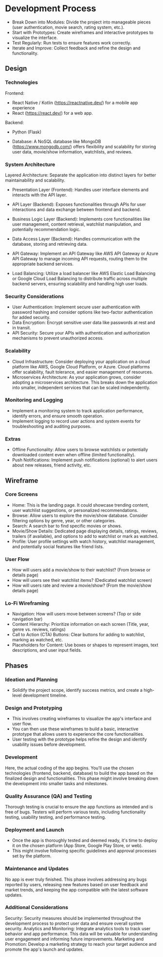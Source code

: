 # Development Process

- Break Down into Modules: Divide the project into manageable pieces (user authentication, movie search, rating system, etc.).
- Start with Prototypes: Create wireframes and interactive prototypes to visualize the interface.
- Test Regularly: Run tests to ensure features work correctly.
- Iterate and Improve: Collect feedback and refine the design and functionality.

## Design

### Technologies

Frontend:

- React Native / Kotlin (<https://reactnative.dev/>) for a mobile app experience
- React (<https://react.dev/>) for a web app.

Backend:

- Python (Flask)

- Database: A NoSQL database like MongoDB (<https://www.mongodb.com/>) offers flexibility and scalability for storing user data, movie/show information, watchlists, and reviews.

### System Architecture

Layered Architecture: Separate the application into distinct layers for better maintainability and scalability.

- Presentation Layer (Frontend): Handles user interface elements and interacts with the API layer.
- API Layer (Backend): Exposes functionalities through APIs for user interactions and data exchange between frontend and backend.
- Business Logic Layer (Backend): Implements core functionalities like user management, content retrieval, watchlist manipulation, and potentially recommendation logic.
- Data Access Layer (Backend): Handles communication with the database, storing and retrieving data.
- API Gateway: Implement an API Gateway like AWS API Gateway or Azure API Gateway to manage incoming API requests, routing them to the appropriate backend services.

- Load Balancing: Utilize a load balancer like AWS Elastic Load Balancing or Google Cloud Load Balancing to distribute traffic across multiple backend servers, ensuring scalability and handling high user loads.

### Security Considerations

- User Authentication: Implement secure user authentication with password hashing and consider options like two-factor authentication for added security.
- Data Encryption: Encrypt sensitive user data like passwords at rest and in transit.
- API Security: Secure your APIs with authentication and authorization mechanisms to prevent unauthorized access.

### Scalability

- Cloud Infrastructure: Consider deploying your application on a cloud platform like AWS, Google Cloud Platform, or Azure. Cloud platforms offer scalability, fault tolerance, and easier management of resources.
- Microservices Architecture: As your application grows, consider adopting a microservices architecture. This breaks down the application into smaller, independent services that can be scaled independently.

### Monitoring and Logging

- Implement a monitoring system to track application performance, identify errors, and ensure smooth operation.
- Implement logging to record user actions and system events for troubleshooting and auditing purposes.

### Extras

- Offline Functionality: Allow users to browse watchlists or potentially downloaded content even when offline (limited functionality).
- Push Notifications: Implement push notifications (optional) to alert users about new releases, friend activity, etc.

## Wireframe

### Core Screens

- Home: This is the landing page. It could showcase trending content, user watchlist suggestions, or personalized recommendations.
- Browse: Allow users to explore the movie/show database. Consider filtering options by genre, year, or other categories.
- Search: A search bar to find specific movies or shows.
- Movie/Show Details: Dedicated page displaying details, ratings, reviews, trailers (if available), and options to add to watchlist or mark as watched.
- Profile: User profile settings with watch history, watchlist management, and potentially social features like friend lists.

### User Flow

- How will users add a movie/show to their watchlist? (From browse or details page)
- How will users see their watchlist items? (Dedicated watchlist screen)
- How will users rate and review a movie/show? (From the movie/show details page)

### Lo-Fi Wireframing

- Navigation: How will users move between screens? (Top or side navigation bar)
- Content Hierarchy: Prioritize information on each screen (Title, year, genre vs. reviews, ratings)
- Call to Action (CTA) Buttons: Clear buttons for adding to watchlist, marking as watched, etc.
- Placeholders for Content: Use boxes or shapes to represent images, text descriptions, and user input fields.

## Phases

### Ideation and Planning

- Solidify the project scope, identify success metrics, and create a high-level development timeline.

### Design and Prototyping

- This involves creating wireframes to visualize the app's interface and user flow. 
- You can then use these wireframes to build a basic, interactive prototype that allows users to experience the core functionalities.
- User testing with the prototype helps refine the design and identify usability issues before development.

### Development

Here, the actual coding of the app begins. You'll use the chosen technologies (frontend, backend, database) to build the app based on the finalized design and functionalities. This phase might involve breaking down the development into smaller tasks and milestones.

### Quality Assurance (QA) and Testing

Thorough testing is crucial to ensure the app functions as intended and is free of bugs. Testers will perform various tests, including functionality testing, usability testing, and performance testing.

### Deployment and Launch

- Once the app is thoroughly tested and deemed ready, it's time to deploy it on the chosen platform (App Store, Google Play Store, or web). 
- This might involve following specific guidelines and approval processes set by the platform.

### Maintenance and Updates

No app is ever truly finished. This phase involves addressing any bugs reported by users, releasing new features based on user feedback and market trends, and keeping the app compatible with the latest software updates.

### Additional Considerations

Security: Security measures should be implemented throughout the development process to protect user data and ensure overall system security.
Analytics and Monitoring: Integrate analytics tools to track user behavior and app performance. This data will be valuable for understanding user engagement and informing future improvements.
Marketing and Promotion: Develop a marketing strategy to reach your target audience and promote the app's launch and updates.